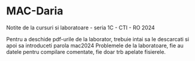 # MAC-Daria
Notite de la cursuri si laboratoare - seria 1C - CTI - RO 2024

Pentru a deschide pdf-urile de la laborator, trebuie intai sa le descarcati si apoi sa introduceti parola mac2024
Problemele de la laboratoare, fie au datele pentru compilare comentate, fie doar trb apelate fisierele.
